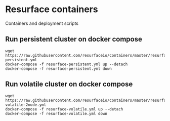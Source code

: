 # Resurface containers
Containers and deployment scripts

## Run persistent cluster on docker compose

```
wget https://raw.githubusercontent.com/resurfaceio/containers/master/resurface/resurface-persistent.yml
docker-compose -f resurface-persistent.yml up --detach
docker-compose -f resurface-persistent.yml down
```

## Run volatile cluster on docker compose

```
wget https://raw.githubusercontent.com/resurfaceio/containers/master/resurface/resurface-volatile-2node.yml
docker-compose -f resurface-volatile.yml up --detach
docker-compose -f resurface-volatile.yml down
```
